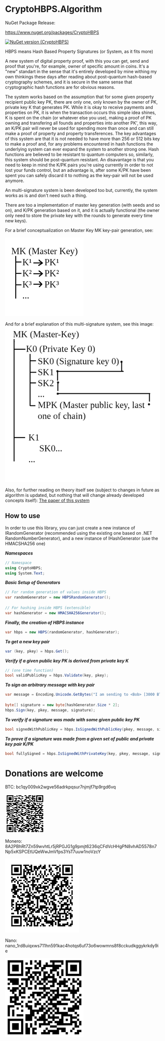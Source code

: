 # CryptoHBPS.Algorithm

NuGet Package Release:

https://www.nuget.org/packages/CryptoHBPS

[![NuGet version (CryptoHBPS)](https://img.shields.io/nuget/v/CryptoHBPS.svg?style=flat-square)](https://www.nuget.org/packages/CryptoHBPS)

HBPS means Hash Based Property Signatures (or System, as it fits more)

A new system of digital property proof, with this you can get, send and proof that you're, for example, owner of specific amount in coins. It's a "new" standart in the sense that it's entirely developed by mine withing my own thinkings these days after reading about post-quantum hash-based cryptography schemes, and it is secure in the same sense that cryptographic hash functions are for obvious reasons.

The system works based on the assumption that for some given property recipient public key PK, there are only one, only known by the owner of PK, private key K that generates PK. While it is okay to receive payments and properties on PK, it is when the transaction occurs this simple idea shines, K is spent on the chain (or whatever else you use), making a proof of PK owning and transfering all founds and properties into another PK', this way, an K/PK pair will never be used for spending more than once and can still make a proof of property and property transferences. The key advantages of this system are that it is not needed to have more than 256 or 512 bits key to make a proof and, for any problems encountered in hash functions the underlying system can ever expand the system to another strong one. Hash functions are believed to be resistant to quantum computers so, similarly, this system should be post-quantum resistant.
An disavantage is that you need to keep in mind the K/PK pairs you're using currently in order to not lost your funds control, but an advantage is, after some K/PK have been spent you can safely discard it to nothing as the key-pair will not be used anymore.

An multi-signature system is been developed too but, currently, the system works as is and don't need such a thing.

There are too a implementation of master key generation (with seeds and so on), and K/PK generation based on it, and it is actually functional (the owner only need to store the private key with the rounds to generate every time new keys).

For a brief conceptualization on Master Key MK key-pair generation, see:

![Master Key -> Key -> Public Key generation scheme](./MK-KeyPairGeneration-md.png)

And for a brief explanation of this multi-signature system, see this image:
![Master Private/Master Public Key multi-signature scheme](./FHBMS-md.png)

Also, for further reading on theory itself see (subject to changes in future as algorithm is updated, but nothing that will change already developed concepts itself):
[The paper of this system](./HBPS-ready.pdf)

## How to use

In order to use this library, you can just create a new instance of IRandomGenerator (recommended using the existing one based on .NET RandomNumberGenerator), and a new instance of IHashGenerator (use the HMACSHA256 one)

***Namespaces***
```csharp
// Namespace
using CryptoHBPS;
using System.Text;
```
***Basic Setup of Generators***
```csharp
// For random generation of values inside HBPS
var randomGenerator = new HBPSRandomGenerator();

// For hashing inside HBPS (extensible)
var hashGenerator = new HMACSHA256Generator();
```

***Finally, the creation of HBPS instance***
```csharp
var hbps = new HBPS(randomGenerator, hashGenerator);
```

***To get a new key pair***
```csharp
var (key, pkey) = hbps.Get();
```

***Verify if a given public key PK is derived from private key K***
```csharp
// (one time function)
bool validPublicKey = hbps.Validate(key, pkey);
```

***To sign an arbitrary message with key pair***
```csharp
var message = Encoding.Unicode.GetBytes("I am sending to <Bob> [3000 BTC]");

byte[] signature = new byte[hashGenerator.Size * 2];
hbps.Sign(key, pkey, message, signature);
```

***To verify if a signature was made with some given public key PK***
```csharp
bool signedWithPublicKey = hbps.IsSignedWithPublicKey(pkey, message, signature);
```

***To prove if a signature was made from a given set of public and private key pair K/PK***
```csharp
bool fullySigned = hbps.IsSignedWithPrivateKey(key, pkey, message, signature);
```

# Donations are welcome
BTC: bc1qy009xk2wgve56adrkpqsur7njmjf7tp9rgd6vq

![QR Code BTC](./BTC-QRCode.PNG)

Monero:
8A2PBhRt7Zn59wvhtLr5jRPGJG1g9pmjt6236qCFdVcHHgPN8vhAD5578n7Np5xKSPCEtUQeWwJmVfps3YsT7uuw1noVzcY

![QR Code Monero](./Monero-QRCode.png)

Nano: nano_1rd8uiqxws711hn591kac4hotqs6uf73o6wowmns8f8cckudkggykrkdy9ie

![QR Code Nano](./Nano-QRCode.jpg)